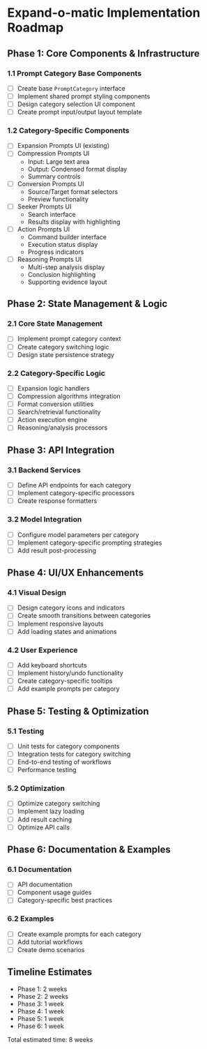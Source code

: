 # Expand-o-matic Implementation Roadmap

## Phase 1: Core Components & Infrastructure

### 1.1 Prompt Category Base Components
- [ ] Create base `PromptCategory` interface
- [ ] Implement shared prompt styling components
- [ ] Design category selection UI component
- [ ] Create prompt input/output layout template

### 1.2 Category-Specific Components
- [ ] Expansion Prompts UI (existing)
- [ ] Compression Prompts UI
  - Input: Large text area
  - Output: Condensed format display
  - Summary controls
- [ ] Conversion Prompts UI
  - Source/Target format selectors
  - Preview functionality
- [ ] Seeker Prompts UI
  - Search interface
  - Results display with highlighting
- [ ] Action Prompts UI
  - Command builder interface
  - Execution status display
  - Progress indicators
- [ ] Reasoning Prompts UI
  - Multi-step analysis display
  - Conclusion highlighting
  - Supporting evidence layout

## Phase 2: State Management & Logic

### 2.1 Core State Management
- [ ] Implement prompt category context
- [ ] Create category switching logic
- [ ] Design state persistence strategy

### 2.2 Category-Specific Logic
- [ ] Expansion logic handlers
- [ ] Compression algorithms integration
- [ ] Format conversion utilities
- [ ] Search/retrieval functionality
- [ ] Action execution engine
- [ ] Reasoning/analysis processors

## Phase 3: API Integration

### 3.1 Backend Services
- [ ] Define API endpoints for each category
- [ ] Implement category-specific processors
- [ ] Create response formatters

### 3.2 Model Integration
- [ ] Configure model parameters per category
- [ ] Implement category-specific prompting strategies
- [ ] Add result post-processing

## Phase 4: UI/UX Enhancements

### 4.1 Visual Design
- [ ] Design category icons and indicators
- [ ] Create smooth transitions between categories
- [ ] Implement responsive layouts
- [ ] Add loading states and animations

### 4.2 User Experience
- [ ] Add keyboard shortcuts
- [ ] Implement history/undo functionality
- [ ] Create category-specific tooltips
- [ ] Add example prompts per category

## Phase 5: Testing & Optimization

### 5.1 Testing
- [ ] Unit tests for category components
- [ ] Integration tests for category switching
- [ ] End-to-end testing of workflows
- [ ] Performance testing

### 5.2 Optimization
- [ ] Optimize category switching
- [ ] Implement lazy loading
- [ ] Add result caching
- [ ] Optimize API calls

## Phase 6: Documentation & Examples

### 6.1 Documentation
- [ ] API documentation
- [ ] Component usage guides
- [ ] Category-specific best practices

### 6.2 Examples
- [ ] Create example prompts for each category
- [ ] Add tutorial workflows
- [ ] Create demo scenarios

## Timeline Estimates
- Phase 1: 2 weeks
- Phase 2: 2 weeks
- Phase 3: 1 week
- Phase 4: 1 week
- Phase 5: 1 week
- Phase 6: 1 week

Total estimated time: 8 weeks
